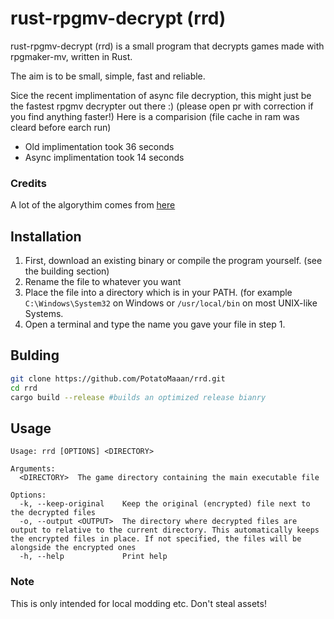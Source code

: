 # rust-rpgmv-decrypt (rrd)
rust-rpgmv-decrypt (rrd) is a small program that decrypts games made with rpgmaker-mv, written in Rust.

The aim is to be small, simple, fast and reliable.

Sice the recent implimentation of async file decryption, this might just be the fastest rpgmv decrypter out there :) (please open pr with correction if you find anything faster!)
Here is a comparision (file cache in ram was cleard before earch run)
- Old implimentation took 36 seconds
- Async implimentation took 14 seconds


### Credits
A lot of the algorythim comes from [here](https://bitbucket.org/SilicaAndPina/rpgmv-decryptor/src/master/)

## Installation
1. First, download an existing binary or compile the program yourself. (see the building section)
2. Rename the file to whatever you want
3. Place the file into a directory which is in your PATH. (for example `C:\Windows\System32` on Windows or `/usr/local/bin` on most UNIX-like Systems.
4. Open a terminal and type the name you gave your file in step 1.

## Bulding
```sh
git clone https://github.com/PotatoMaaan/rrd.git
cd rrd
cargo build --release #builds an optimized release bianry
```

## Usage
```
Usage: rrd [OPTIONS] <DIRECTORY>

Arguments:
  <DIRECTORY>  The game directory containing the main executable file

Options:
  -k, --keep-original    Keep the original (encrypted) file next to the decrypted files
  -o, --output <OUTPUT>  The directory where decrypted files are output to relative to the current directory. This automatically keeps the encrypted files in place. If not specified, the files will be alongside the encrypted ones
  -h, --help             Print help
```
### Note
This is only intended for local modding etc. Don't steal assets!
